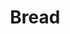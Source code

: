 ---
title: 'Bread'
thumbnail: 'https://acnhcdn.com/2.0/CookingIcon/FtrBreadbasketCropped.png'
ingredients:
  -
    id: 'flour'
    name: 'Flour'
    type: 'misc'
    quantity: 3
layout: '../../layouts/RecipeDetail.astro'
---